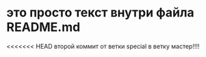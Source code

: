 # это просто текст внутри файла README.md
<<<<<<< HEAD
второй коммит от ветки special в ветку мастер!!!!

